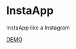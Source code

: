 # InstaApp

InstaApp like a Instagram

<a href="https://instaapp.putrachajar.com/" target="_blank" rel="noopener">DEMO</a>
